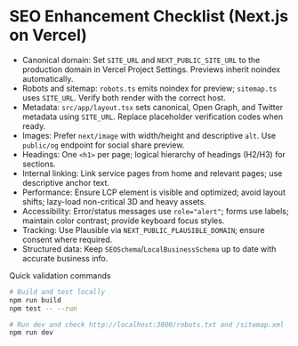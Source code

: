 # SEO Enhancement Checklist (Next.js on Vercel)

- Canonical domain: Set `SITE_URL` and `NEXT_PUBLIC_SITE_URL` to the production domain in Vercel Project Settings. Previews inherit noindex automatically.
- Robots and sitemap: `robots.ts` emits noindex for preview; `sitemap.ts` uses `SITE_URL`. Verify both render with the correct host.
- Metadata: `src/app/layout.tsx` sets canonical, Open Graph, and Twitter metadata using `SITE_URL`. Replace placeholder verification codes when ready.
- Images: Prefer `next/image` with width/height and descriptive `alt`. Use `public/og` endpoint for social share preview.
- Headings: One `<h1>` per page; logical hierarchy of headings (H2/H3) for sections.
- Internal linking: Link service pages from home and relevant pages; use descriptive anchor text.
- Performance: Ensure LCP element is visible and optimized; avoid layout shifts; lazy-load non-critical 3D and heavy assets.
- Accessibility: Error/status messages use `role="alert"`; forms use labels; maintain color contrast; provide keyboard focus styles.
- Tracking: Use Plausible via `NEXT_PUBLIC_PLAUSIBLE_DOMAIN`; ensure consent where required.
- Structured data: Keep `SEOSchema`/`LocalBusinessSchema` up to date with accurate business info.

Quick validation commands
```bash
# Build and test locally
npm run build
npm test -- --run

# Run dev and check http://localhost:3000/robots.txt and /sitemap.xml
npm run dev
```
